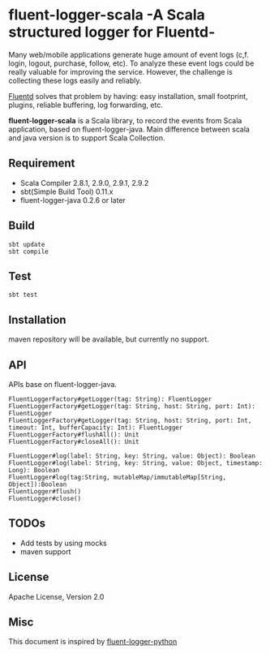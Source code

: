 # fluent-logger-scala -A Scala structured logger for Fluentd-

Many web/mobile applications generate huge amount of event logs (c,f. login, logout, purchase, follow, etc). To analyze these event logs could be really valuable for improving the service. However, the challenge is collecting these logs easily and reliably.


[Fluentd](http://github.com/fluent/fluentd) solves that problem by having: easy installation, small footprint, plugins, reliable buffering, log forwarding, etc.

**fluent-logger-scala** is a Scala library, to record the events from Scala application,  based on fluent-logger-java.
Main difference between scala and java version is to support Scala Collection.


## Requirement

* Scala Compiler 2.8.1, 2.9.0, 2.9.1, 2.9.2
* sbt(Simple Build Tool) 0.11.x
* fluent-logger-java 0.2.6 or later

## Build

    sbt update
    sbt compile

## Test

    sbt test

## Installation

maven repository will be available, but currently no support.

## API

APIs base on fluent-logger-java.

    FluentLoggerFactory#getLogger(tag: String): FluentLogger
    FluentLoggerFactory#getLogger(tag: String, host: String, port: Int): FluentLogger
    FluentLoggerFactory#getLogger(tag: String, host: String, port: Int, timeout: Int, bufferCapacity: Int): FluentLogger
    FluentLoggerFactory#flushAll(): Unit
    FluentLoggerFactory#closeAll(): Unit

    FluentLogger#log(label: String, key: String, value: Object): Boolean
    FluentLogger#log(label: String, key: String, value: Object, timestamp: Long): Boolean
    FluentLogger#log(tag:String, mutableMap/immutableMap[String, Object]):Boolean
    FluentLogger#flush()
    FluentLogger#close()


## TODOs

* Add tests by using mocks
* maven support

## License

Apache License, Version 2.0

## Misc

This document is inspired by [fluent-logger-python](https://github.com/fluent/fluent-logger-python)
